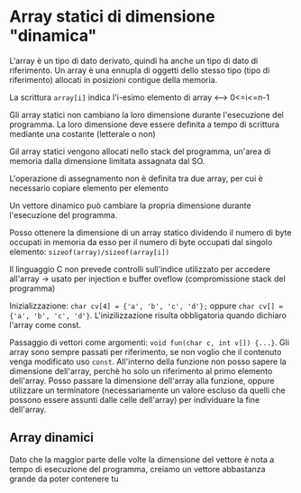 # Array statici di dimensione "dinamica"

L'array è un tipo di dato derivato, quindi ha anche un tipo di dato di riferimento. Un array è una ennupla di oggetti dello stesso tipo (tipo di riferimento) allocati in posizioni contigue della memoria.

La scrittura `array[i]` indica l'i-esimo elemento di array <--> 0<=i<=n-1

Gli array statici non cambiano la loro dimensione durante l'esecuzione del programma. La loro dimensione deve essere definita a tempo di scrittura mediante una costante (letterale o non)

Gil array statici vengono allocati nello stack del programma, un'area di memoria dalla dimensione limitata assagnata dal SO.

L'operazione di assegnamento non è definita tra due array, per cui è necessario copiare elemento per elemento

Un vettore dinamico può cambiare la propria dimensione durante l'esecuzione del programma.

Posso ottenere la dimensione di un array statico dividendo il numero di byte occupati in memoria da esso per il numero di byte occupati dal singolo elemento: `sizeof(array)/sizeof(array[i])`

Il linguaggio C non prevede controlli sull'indice utilizzato per accedere all'array -> usato per injection e buffer oveflow (compromissione stack del programma)

Inizializzazione: `char cv[4] = {'a', 'b', 'c', 'd'};` oppure `char cv[] = {'a', 'b', 'c', 'd'}`. L'inizilizzazione risulta obbligatoria quando dichiaro l'array come const.

Passaggio di vettori come argomenti: `void fun(char c, int v[]) {...}`. Gli array sono sempre passati per riferimento, se non voglio che il contenuto venga modificato uso `const`. All'interno della funzione non posso sapere la dimensione dell'array, perchè ho solo un riferimento al primo elemento dell'array. Posso passare la dimensione dell'array alla funzione, oppure utilizzare un terminatore (necessariamente un valore escluso da quelli che possono essere assunti dalle celle dell'array) per individuare la fine dell'array.

## Array dinamici

Dato che la maggior parte delle volte la dimensione del vettore è nota a tempo di esecuzione del programma, creiamo un vettore abbastanza grande da poter contenere tu
